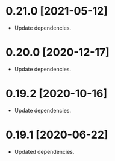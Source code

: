 # 0.21.0 [2021-05-12]

- Update dependencies.

# 0.20.0 [2020-12-17]

- Update dependencies.

# 0.19.2 [2020-10-16]

- Update dependencies.

# 0.19.1 [2020-06-22]

- Updated dependencies.
